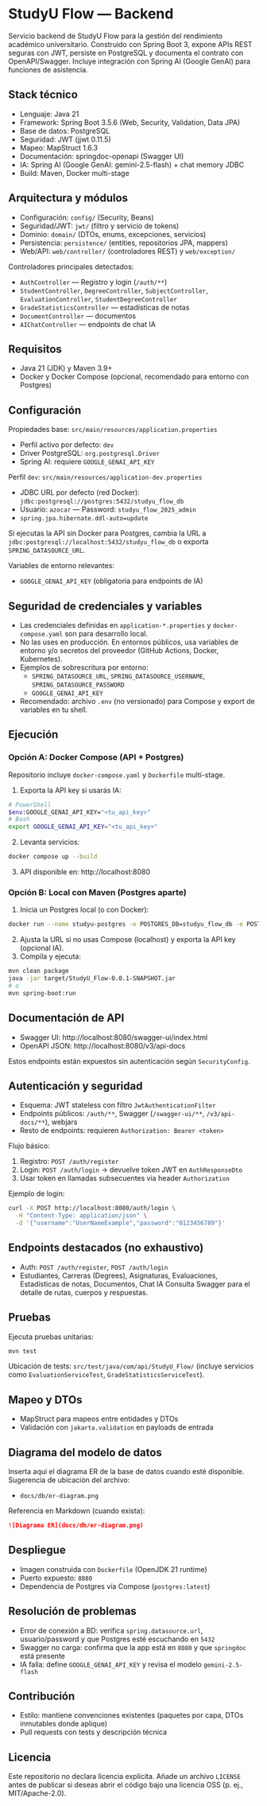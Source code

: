 # StudyU Flow — Backend

Servicio backend de StudyU Flow para la gestión del rendimiento académico universitario. Construido con Spring Boot 3, expone APIs REST seguras con JWT, persiste en PostgreSQL y documenta el contrato con OpenAPI/Swagger. Incluye integración con Spring AI (Google GenAI) para funciones de asistencia.

## Stack técnico
- Lenguaje: Java 21
- Framework: Spring Boot 3.5.6 (Web, Security, Validation, Data JPA)
- Base de datos: PostgreSQL
- Seguridad: JWT (jjwt 0.11.5)
- Mapeo: MapStruct 1.6.3
- Documentación: springdoc-openapi (Swagger UI)
- IA: Spring AI (Google GenAI: gemini-2.5-flash) + chat memory JDBC
- Build: Maven, Docker multi-stage

## Arquitectura y módulos
- Configuración: `config/` (Security, Beans)
- Seguridad/JWT: `jwt/` (filtro y servicio de tokens)
- Dominio: `domain/` (DTOs, enums, excepciones, servicios)
- Persistencia: `persistence/` (entities, repositorios JPA, mappers)
- Web/API: `web/controller/` (controladores REST) y `web/exception/`

Controladores principales detectados:
- `AuthController` — Registro y login (`/auth/**`)
- `StudentController`, `DegreeController`, `SubjectController`, `EvaluationController`, `StudentDegreeController`
- `GradeStatisticsController` — estadísticas de notas
- `DocumentController` — documentos
- `AIChatController` — endpoints de chat IA

## Requisitos
- Java 21 (JDK) y Maven 3.9+
- Docker y Docker Compose (opcional, recomendado para entorno con Postgres)

## Configuración
Propiedades base: `src/main/resources/application.properties`
- Perfil activo por defecto: `dev`
- Driver PostgreSQL: `org.postgresql.Driver`
- Spring AI: requiere `GOOGLE_GENAI_API_KEY`

Perfil `dev`: `src/main/resources/application-dev.properties`
- JDBC URL por defecto (red Docker): `jdbc:postgresql://postgres:5432/studyu_flow_db`
- Usuario: `azocar` — Password: `studyu_flow_2025_admin`
- `spring.jpa.hibernate.ddl-auto=update`

Si ejecutas la API sin Docker para Postgres, cambia la URL a `jdbc:postgresql://localhost:5432/studyu_flow_db` o exporta `SPRING_DATASOURCE_URL`.

Variables de entorno relevantes:
- `GOOGLE_GENAI_API_KEY` (obligatoria para endpoints de IA)

## Seguridad de credenciales y variables
- Las credenciales definidas en `application-*.properties` y `docker-compose.yaml` son para desarrollo local.
- No las uses en producción. En entornos públicos, usa variables de entorno y/o secretos del proveedor (GitHub Actions, Docker, Kubernetes).
- Ejemplos de sobrescritura por entorno:
  - `SPRING_DATASOURCE_URL`, `SPRING_DATASOURCE_USERNAME`, `SPRING_DATASOURCE_PASSWORD`
  - `GOOGLE_GENAI_API_KEY`
- Recomendado: archivo `.env` (no versionado) para Compose y export de variables en tu shell.

## Ejecución
### Opción A: Docker Compose (API + Postgres)
Repositorio incluye `docker-compose.yaml` y `Dockerfile` multi-stage.

1) Exporta la API key si usarás IA:
```bash
# PowerShell
$env:GOOGLE_GENAI_API_KEY="<tu_api_key>"
# Bash
export GOOGLE_GENAI_API_KEY="<tu_api_key>"
```
2) Levanta servicios:
```bash
docker compose up --build
```
3) API disponible en: http://localhost:8080

### Opción B: Local con Maven (Postgres aparte)
1) Inicia un Postgres local (o con Docker):
```bash
docker run --name studyu-postgres -e POSTGRES_DB=studyu_flow_db -e POSTGRES_USER=azocar -e POSTGRES_PASSWORD=studyu_flow_2025_admin -p 5432:5432 -d postgres:latest
```
2) Ajusta la URL si no usas Compose (localhost) y exporta la API key (opcional IA).
3) Compila y ejecuta:
```bash
mvn clean package
java -jar target/StudyU_Flow-0.0.1-SNAPSHOT.jar
# o
mvn spring-boot:run
```

## Documentación de API
- Swagger UI: http://localhost:8080/swagger-ui/index.html
- OpenAPI JSON: http://localhost:8080/v3/api-docs

Estos endpoints están expuestos sin autenticación según `SecurityConfig`.

## Autenticación y seguridad
- Esquema: JWT stateless con filtro `JwtAuthenticationFilter`
- Endpoints públicos: `/auth/**`, Swagger (`/swagger-ui/**`, `/v3/api-docs/**`), webjars
- Resto de endpoints: requieren `Authorization: Bearer <token>`

Flujo básico:
1) Registro: `POST /auth/register`
2) Login: `POST /auth/login` → devuelve token JWT en `AuthResponseDto`
3) Usar token en llamadas subsecuentes via header `Authorization`

Ejemplo de login:
```bash
curl -X POST http://localhost:8080/auth/login \
  -H "Content-Type: application/json" \
  -d '{"username":"UserNameExample","password":"0123456789"}'
```

## Endpoints destacados (no exhaustivo)
- Auth: `POST /auth/register`, `POST /auth/login`
- Estudiantes, Carreras (Degrees), Asignaturas, Evaluaciones, Estadísticas de notas, Documentos, Chat IA
Consulta Swagger para el detalle de rutas, cuerpos y respuestas.

## Pruebas
Ejecuta pruebas unitarias:
```bash
mvn test
```
Ubicación de tests: `src/test/java/com/api/StudyU_Flow/` (incluye servicios como `EvaluationServiceTest`, `GradeStatisticsServiceTest`).

## Mapeo y DTOs
- MapStruct para mapeos entre entidades y DTOs
- Validación con `jakarta.validation` en payloads de entrada

## Diagrama del modelo de datos
Inserta aquí el diagrama ER de la base de datos cuando esté disponible.
Sugerencia de ubicación del archivo:
- `docs/db/er-diagram.png`

Referencia en Markdown (cuando exista):
```markdown
![Diagrama ER](docs/db/er-diagram.png)
```

## Despliegue
- Imagen construida con `Dockerfile` (OpenJDK 21 runtime)
- Puerto expuesto: `8080`
- Dependencia de Postgres vía Compose (`postgres:latest`)

## Resolución de problemas
- Error de conexión a BD: verifica `spring.datasource.url`, usuario/password y que Postgres esté escuchando en `5432`
- Swagger no carga: confirma que la app está en `8080` y que `springdoc` está presente
- IA falla: define `GOOGLE_GENAI_API_KEY` y revisa el modelo `gemini-2.5-flash`

## Contribución
- Estilo: mantiene convenciones existentes (paquetes por capa, DTOs inmutables donde aplique)
- Pull requests con tests y descripción técnica

## Licencia
Este repositorio no declara licencia explícita. Añade un archivo `LICENSE` antes de publicar si deseas abrir el código bajo una licencia OSS (p. ej., MIT/Apache-2.0).
